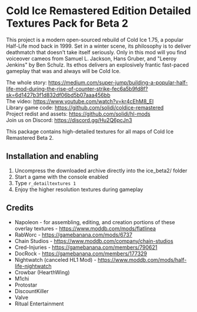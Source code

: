 # Cold Ice Remastered Edition Detailed Textures Pack for Beta 2

This project is a modern open-sourced rebuild of Cold Ice 1.75, a popular Half-Life mod back in 1999. Set in a winter scene, its philosophy is to deliver deathmatch that doesn't take itself seriously. Only in this mod will you find voiceover cameos from Samuel L. Jackson, Hans Gruber, and "Leeroy Jenkins" by Ben Schulz. Its ethos delivers an explosively frantic fast-paced gameplay that was and always will be Cold Ice.

The whole story: https://medium.com/super-jump/building-a-popular-half-life-mod-during-the-rise-of-counter-strike-fec6a5b9fd8f?sk=6d1427b3f1d832df06bd5b07aaa456bb  
The video: https://www.youtube.com/watch?v=kr4cEhM8_EI  
Library game code: https://github.com/solidi/coldice-remastered  
Project redist and assets: https://github.com/solidi/hl-mods  
Join us on Discord: https://discord.gg/Hu2Q6pcJn3  

This package contains high-detailed textures for all maps of Cold Ice Remastered Beta 2.

## Installation and enabling

1. Uncompress the downloaded archive directly into the ice_beta2/ folder
2. Start a game with the console enabled
3. Type `r_detailtextures 1`
4. Enjoy the higher resolution textures during gameplay

## Credits

* Napoleon - for assembling, editing, and creation portions of these overlay textures - https://www.moddb.com/mods/flatlinea  
* RabWorc - https://gamebanana.com/mods/6737  
* Chain Studios - https://www.moddb.com/company/chain-studios  
* Cred-Injuries - https://gamebanana.com/members/790621  
* DocRock - https://gamebanana.com/members/177329  
* Nightwatch (canceled HL1 Mod) - https://www.moddb.com/mods/half-life-nightwatch  
* Crowbar (HearthWing)  
* M1chi  
* Protostar  
* DiscountKiller  
* Valve  
* Ritual Entertainment

